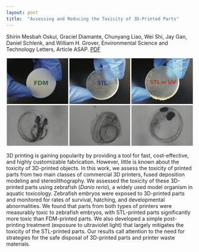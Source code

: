 ```yaml
---
layout: post
title:  "Assessing and Reducing the Toxicity of 3D-Printed Parts"
---
```


Shirin Mesbah Oskui, Graciel Diamante, Chunyang Liao, Wei Shi, Jay Gan, Daniel Schlenk, and William H. Grover, Environmental Science and Technology Letters, Article ASAP.  [PDF](/assets/3d-tox.pdf)

<img src="/assets/3d-tox.png">

3D printing is gaining popularity by providing a tool for fast, cost-effective, and highly customizable fabrication. However, little is known about the toxicity of 3D-printed objects. In this work, we assess the toxicity of printed parts from two main classes of commercial 3D printers, fused deposition modeling and stereolithography. We assessed the toxicity of these 3D-printed parts using zebrafish (*Danio rerio*), a widely used model organism in aquatic toxicology. Zebrafish embryos were exposed to 3D-printed parts and monitored for rates of survival, hatching, and developmental abnormalities. We found that parts from both types of printers were measurably toxic to zebrafish embryos, with STL-printed parts significantly more toxic than FDM-printed parts. We also developed a simple post-printing treatment (exposure to ultraviolet light) that largely mitigates the toxicity of the STL-printed parts. Our results call attention to the need for strategies for the safe disposal of 3D-printed parts and printer waste materials.




